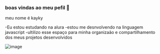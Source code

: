 ### boas vindas ao meu pefil 💙

meu nome é kayky

-Eu estou estudando na alura
-estou me desnvolvendo na linguagem javascript
-ultilizo esse espaço para minha organizaão e compartilhamento dos meus projetos desenvolvidos 





![image](https://github.com/user-attachments/assets/ef915087-69d4-4743-8d52-47c6361d662e)
